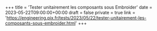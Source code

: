 +++
title = 'Tester unitairement les composants sous Embroider'
date = 2023-05-22T09:00:00+00:00
draft = false
private = true
link = 'https://engineering.pix.fr/tests/2023/05/22/tester-unitairement-les-composants-sous-embroider.html'
+++